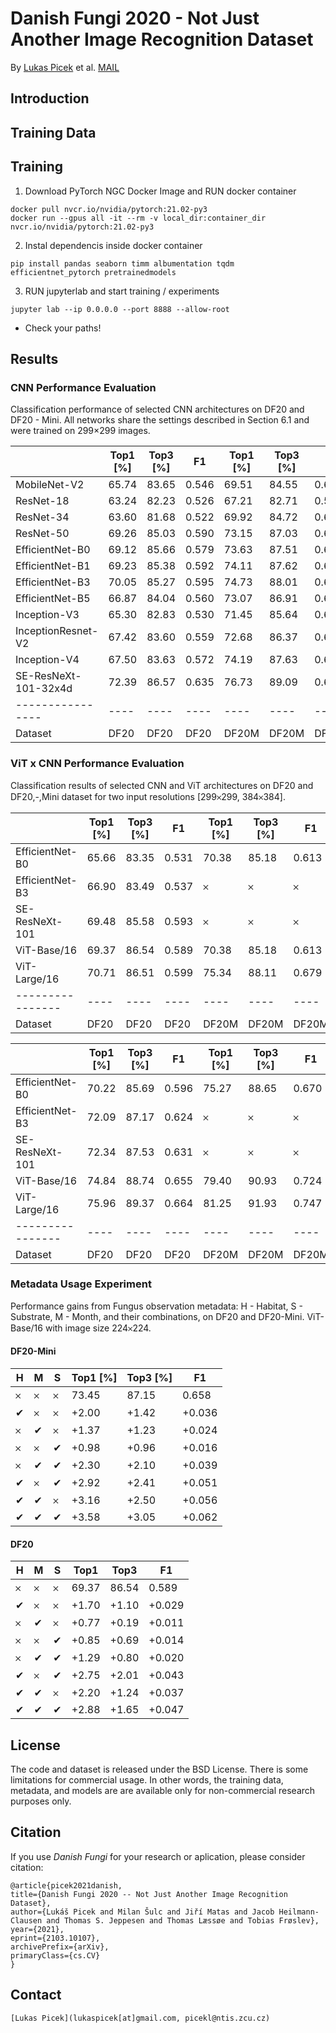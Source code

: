 # Danish Fungi 2020 - Not Just Another Image Recognition Dataset

By [Lukas Picek](https://sites.google.com/view/picekl) et al. 
[MAIL](mailto:lukaspicek@gmail.com?subject=[GitHub]%20DanishFungi2020%20Project)

## Introduction

## Training Data

## Training

1. Download PyTorch NGC Docker Image and RUN docker container

```
docker pull nvcr.io/nvidia/pytorch:21.02-py3
docker run --gpus all -it --rm -v local_dir:container_dir nvcr.io/nvidia/pytorch:21.02-py3
```

2. Instal dependencis inside docker container

```
pip install pandas seaborn timm albumentation tqdm efficientnet_pytorch pretrainedmodels
```
3. RUN jupyterlab and start training / experiments
```
jupyter lab --ip 0.0.0.0 --port 8888 --allow-root
```
* Check your paths! 

## Results

### CNN Performance Evaluation
Classification performance of selected CNN architectures on DF20 and DF20 - Mini. All networks share the settings described in Section 6.1 and were trained on 299×299 images.

|  | Top1 [%] | Top3 [%] | F1 | Top1 [%] | Top3 [%] | F1 |
| ---------------- | ---- | ---- | ---- | ---- | ---- | ---- |
| MobileNet-V2         | 65.74 | 83.65 | 0.546 | 69.51 | 84.55 | 0.602 
| ResNet-18            | 63.24 | 82.23 | 0.526 | 67.21 | 82.71 | 0.580
| ResNet-34            | 63.60 | 81.68 | 0.522 | 69.92 | 84.72 | 0.605
| ResNet-50            | 69.26 | 85.03 | 0.590 | 73.15 | 87.03 | 0.643
| EfficientNet-B0      | 69.12 | 85.66 | 0.579 | 73.63 | 87.51 | 0.652
| EfficientNet-B1      | 69.23 | 85.38 | 0.592 | 74.11 | 87.62 | 0.658
| EfficientNet-B3      | 70.05 | 85.27 | 0.595 | 74.73 | 88.01 | 0.662
| EfficientNet-B5      | 66.87 | 84.04 | 0.560 | 73.07 | 86.91 | 0.636
| Inception-V3         | 65.30 | 82.83 | 0.530 | 71.45 | 85.64 | 0.622
| InceptionResnet-V2   | 67.42 | 83.60 | 0.559 | 72.68 | 86.37 | 0.629
| Inception-V4         | 67.50 | 83.63 | 0.572 | 74.19 | 87.63 | 0.655
| SE-ResNeXt-101-32x4d | 72.39 | 86.57 | 0.635 | 76.73 | 89.09 | 0.691 
| ---------------- | ---- | ---- | ---- | ---- | ---- | ---- |
| Dataset | DF20 | DF20 | DF20 | DF20M | DF20M | DF20M

### ViT x CNN Performance Evaluation
Classification results of selected CNN and ViT architectures on DF20 and DF20\,-\,Mini dataset for two input resolutions [299𐄂299, 384𐄂384].

|  | Top1 [%] | Top3 [%] | F1 | Top1 [%] | Top3 [%] | F1 |
| ---------------- | ---- | ---- | ---- | ---- | ---- | ---- |
| EfficientNet-B0     | 65.66 | 83.35 | 0.531 | 70.38 | 85.18 | 0.613
| EfficientNet-B3     | 66.90 | 83.49 | 0.537 |  𐄂  | 𐄂  | 𐄂
| SE-ResNeXt-101      | 69.48 | 85.58 | 0.593 |  𐄂  | 𐄂  | 𐄂
| ViT-Base/16         | 69.37 | 86.54 | 0.589 | 70.38 | 85.18 | 0.613
| ViT-Large/16        | 70.71 | 86.51 | 0.599 | 75.34 | 88.11 | 0.679
| ---------------- | ---- | ---- | ---- | ---- | ---- | ---- |
| Dataset | DF20 | DF20 | DF20 | DF20M | DF20M | DF20M

|  | Top1 [%] | Top3 [%] | F1 | Top1 [%] | Top3 [%] | F1 |
| ---------------- | ---- | ---- | ---- | ---- | ---- | ---- |
| EfficientNet-B0  | 70.22 | 85.69 | 0.596 | 75.27 | 88.65 | 0.670
| EfficientNet-B3  | 72.09 | 87.17 | 0.624 |  𐄂  | 𐄂  | 𐄂
| SE-ResNeXt-101   | 72.34 | 87.53 | 0.631 |  𐄂  | 𐄂  | 𐄂
| ViT-Base/16      | 74.84 | 88.74 | 0.655 | 79.40 | 90.93 | 0.724
| ViT-Large/16     | 75.96 | 89.37 | 0.664 | 81.25 | 91.93 | 0.747
| ---------------- | ---- | ---- | ---- | ---- | ---- | ---- |
| Dataset | DF20 | DF20 | DF20 | DF20M | DF20M | DF20M

### Metadata Usage Experiment
Performance gains from Fungus observation metadata: H - Habitat, S - Substrate, M - Month, and their combinations, on DF20 and DF20-Mini. ViT-Base/16 with image size 224𐄂224. 

#### DF20-Mini
| H | M | S | Top1 [%] | Top3 [%] | F1 |
| ---- | ---- | ---- | ---- | ---- | ---- |
| 𐄂  | 𐄂  | 𐄂  |  73.45 | 87.15 | 0.658 |
| ✔ | 𐄂  | 𐄂  | +2.00 | +1.42 | +0.036  | 
| 𐄂  | ✔ | 𐄂  | +1.37 | +1.23 | +0.024 |
| 𐄂  | 𐄂  | ✔ | +0.98 | +0.96 | +0.016 |
| 𐄂  | ✔ | ✔ | +2.30 | +2.10 | +0.039 |
| ✔ | 𐄂  | ✔ | +2.92 | +2.41 | +0.051 |
| ✔ | ✔ | 𐄂  | +3.16 | +2.50 | +0.056 |
| ✔ | ✔ | ✔ | +3.58 | +3.05 | +0.062 |
 #### DF20
| H | M | S | Top1 | Top3 | F1 |
| ---- | ---- | ---- | ---- | ---- | ---- |
| 𐄂  | 𐄂  | 𐄂  | 69.37 | 86.54 | 0.589 |
| ✔ | 𐄂  | 𐄂  | +1.70 | +1.10 | +0.029  |
| 𐄂  | ✔ | 𐄂  | +0.77 | +0.19 | +0.011   |
| 𐄂  | 𐄂  | ✔ | +0.85 | +0.69 | +0.014  |
| 𐄂  | ✔ | ✔ | +1.29 | +0.80 | +0.020   |
| ✔ | 𐄂  | ✔ | +2.75 | +2.01 | +0.043   |
| ✔ | ✔ | 𐄂  | +2.20 | +1.24 | +0.037  | 
| ✔ | ✔ | ✔ | +2.88 | +1.65 | +0.047 |



## License

The code and dataset is released under the BSD License. There is some limitations for commercial usage.
In other words, the training data, metadata, and models are are available only for non-commercial research purposes only.

## Citation

If you use *Danish Fungi* for your research or aplication, please consider citation:

```
@article{picek2021danish,
title={Danish Fungi 2020 -- Not Just Another Image Recognition Dataset},
author={Lukáš Picek and Milan Šulc and Jiří Matas and Jacob Heilmann-Clausen and Thomas S. Jeppesen and Thomas Læssøe and Tobias Frøslev},
year={2021},
eprint={2103.10107},
archivePrefix={arXiv},
primaryClass={cs.CV}
}
```

## Contact

```
[Lukas Picek](lukaspicek[at]gmail.com, picekl@ntis.zcu.cz)
```
